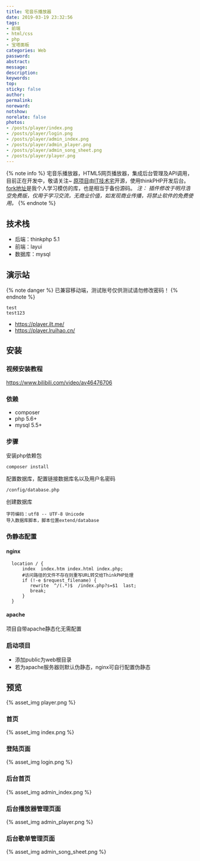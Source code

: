 ```yaml
---
title: 宅音乐播放器
date: 2019-03-19 23:32:56
tags:
- 前端
- html/css
- php
- 宝塔面板
categories: Web
password:
abstract:
message:
description:
keywords:
top:
sticky: false
author:
permalink:
noreward:
notshow:
norelate: false
photos:
- /posts/player/index.png
- /posts/player/login.png
- /posts/player/admin_index.png
- /posts/player/admin_player.png
- /posts/player/admin_song_sheet.png
- /posts/player/player.png
---
```


{% note info %}
宅音乐播放器，HTML5网页播放器，集成后台管理及API调用，目前正在开发中，敬请关注~
[原项目](https://github.com/lzx8589561/zhai-music)由[IT技术宅](https://www.ilt.me)开源，使用thinkPHP开发后台。 [fork地址](https://github.com/Lruihao/zhai-music)是我个人学习模仿的库，也是相当于备份源码。
*注： 插件修改于明月浩空免费版，仅用于学习交流，无商业价值，如发现商业传播，将禁止软件的免费使用。*
{% endnote %}

<!--more-->

## 技术栈
- 后端：thinkphp 5.1
- 前端：layui
- 数据库：mysql

## 演示站
{% note danger %}
已兼容移动端，测试账号仅供测试请勿修改密码！
{% endnote %}
```text 测试账号
test
test123
```
- https://player.ilt.me/
- https://player.lruihao.cn/

## 安装
### 视频安装教程
https://www.bilibili.com/video/av46476706
### 依赖
- composer
- php 5.6+
- mysql 5.5+

### 步骤
安装php依赖包
```
composer install
```
配置数据库，配置链接数据库名以及用户名密码
````
/config/database.php
````
创建数据库
```
字符编码：utf8 -- UTF-8 Unicode
导入数据库脚本，脚本位置extend/database
```
### 伪静态配置
#### nginx
```
  location / {
      index  index.htm index.html index.php;
      #访问路径的文件不存在则重写URL转交给ThinkPHP处理
      if (!-e $request_filename) {
         rewrite  ^/(.*)$  /index.php?s=$1  last;
         break;
      }
  }
```
#### apache
项目自带apache静态化无需配置
### 启动项目
- 添加public为web根目录
- 若为apache服务器则默认伪静态，nginx可自行配置伪静态

## 预览
{% asset_img player.png %}
### 首页
{% asset_img index.png %}
### 登陆页面
{% asset_img login.png %}
### 后台首页
{% asset_img admin_index.png %}
### 后台播放器管理页面
{% asset_img admin_player.png %}
### 后台歌单管理页面
{% asset_img admin_song_sheet.png %}
